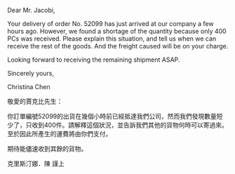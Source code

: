 Dear Mr. Jacobi,

Your delivery of order No. 52099 has just arrived at our company a few
hours ago. However, we found a shortage of the quantity because only 400
PCs was received. Please explain this situation, and tell us when we can
receive the rest of the goods. And the freight caused will be on your
charge.

Looking forward to receiving the remaining shipment ASAP.

Sincerely yours,

Christina Chen

敬愛的賈克比先生：

你訂單編號52099的出貨在幾個小時前已經抵達我們公司，然而我們發現數量短少了，只收到400件。請解釋這個狀況，並告訴我們其他的貨物何時可以寄過來。至於因此所產生的運費將由你們支付。

期待能儘速收到其餘的貨物。

克里斯汀娜．陳 謹上

